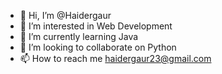 - 👋 Hi, I’m @Haidergaur
- 👀 I’m interested in Web Development
- 🌱 I’m currently learning Java
- 💞️ I’m looking to collaborate on Python
- 📫 How to reach me haidergaur23@gmail.com

<!---
Haidergaur/Haidergaur is a ✨ special ✨ repository because its `README.md` (this file) appears on your GitHub profile.
You can click the Preview link to take a look at your changes.
--->
